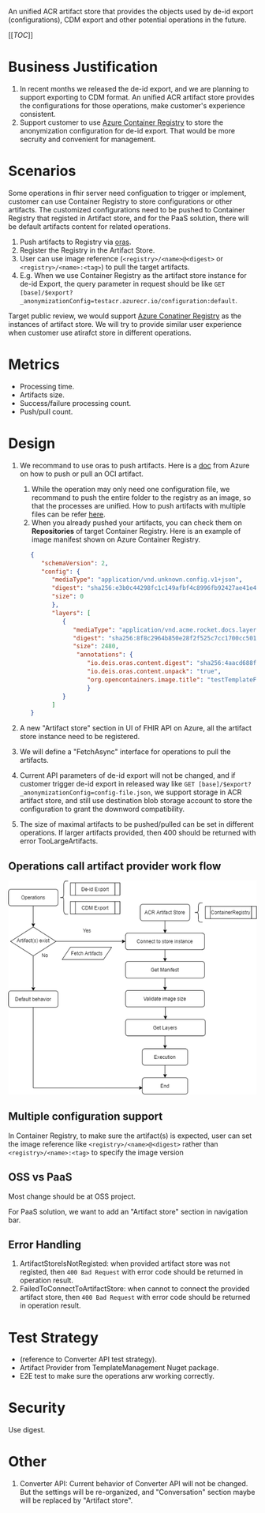 An unified ACR artifact store that provides the objects used by de-id export (configurations), CDM export and other potential operations in the future.

[[_TOC_]]

# Business Justification

1. In recent months we released the de-id export, and we are planning to support exporting to CDM format. An unified ACR artifact store provides the configurations for those operations, make customer's experience consistent.
2. Support customer to use [Azure Container Registry](https://azure.microsoft.com/en-us/services/container-registry/) to store the anonymization configuration for de-id export. That would be more secruity and convenient for management.

# Scenarios

Some operations in fhir server need configuation to trigger or implement, customer can use Container Registry to store configurations or other artifacts. The customized configurations need to be pushed to Container Registry that registed in Artifact store, and for the PaaS solution, there will be default artifacts content for related operations.

1. Push artifacts to Registry via [oras](https://github.com/deislabs/oras/releases).
2. Register the Registry in the Artifact Store.
3. User can use image reference (```<registry>/<name>@<digest>``` or ```<registry>/<name>:<tag>```) to pull the target artifacts.
4. E.g. When we use Container Registry as the artifact store instance for de-id Export, the query parameter in request should be like ```GET [base]/$export?_anonymizationConfig=testacr.azurecr.io/configuration:default```.

Target public review, we would support [Azure Conatiner Registry](https://azure.microsoft.com/en-us/services/container-registry/) as the instances of artifact store. We will try to provide similar user experience when customer use atirafct store in different operations.

# Metrics

- Processing time.
- Artifacts size.
- Success/failure processing count. 
- Push/pull count.


# Design
1. We recommand to use oras to push artifacts. Here is a [doc](https://docs.microsoft.com/en-us/azure/container-registry/container-registry-oci-artifacts) from Azure on how to push or pull an OCI artifact.
   1. While the operation may only need one configuration file, we recommand to push the entire folder to the registry as an image, so that the processes are unified. How to push artifacts with multiple files can be refer [here](https://github.com/deislabs/oras#pushing-artifacts-with-multiple-files).
   2. When you already pushed your artifacts, you can check them on **Repositories** of target Container Registry. Here is an example of image manifest shown on Azure Container Registry. 
   ```json
      {
         "schemaVersion": 2,
         "config": {
            "mediaType": "application/vnd.unknown.config.v1+json",
            "digest": "sha256:e3b0c44298fc1c149afbf4c8996fb92427ae41e4649b934ca495991b7852b855",
            "size": 0
            },
            "layers": [
               {
                  "mediaType": "application/vnd.acme.rocket.docs.layer.v1+tar",
                  "digest": "sha256:8f8c2964b850e28f2f525c7cc1700cc5010a8e91ba54e2a12f6f731fe9feb08a",
                  "size": 2480,
                   "annotations": {
                      "io.deis.oras.content.digest": "sha256:4aacd688f6aa2e504ce1f08d490b6a3b515fd80de393f070a360e2009a8efd6b",
                      "io.deis.oras.content.unpack": "true",
                      "org.opencontainers.image.title": "testTemplateFolder"
                      }
               }
            ]
      }
   ```
   
2. A new "Artifact store" section in UI of FHIR API on Azure, all the artifact store instance need to be registered.
   
3. We will define a "FetchAsync" interface for operations to pull the artifacts.

4. Current API parameters of de-id export will not be changed, and if customer trigger de-id export in released way like ```GET [base]/$export?_anonymizationConfig=config-file.json```, we support storage in ACR artifact store, and still use destination blob storage account to store the configuration to grant the downword compatibility.

5. The size of maximal artifacts to be pushed/pulled can be set in different operations. If larger artifacts provided, then 400 should be returned with error TooLargeArtifacts.

## Operations call artifact provider work flow
![Anonymized export work flow](./asserts/flow.png)

## Multiple configuration support
In Container Registry, to make sure the artifact(s) is expected, user can set the image reference like ```<registry>/<name>@<digest>``` rather than ```<registry>/<name>:<tag>``` to specify the image version 
 
## OSS vs PaaS

Most change should be at OSS project. 

For PaaS solution, we want to add an "Artifact store" section in navigation bar.

## Error Handling

1. ArtifactStoreIsNotRegisted: when provided artifact store was not registed, then `400 Bad Request` with error code should be returned in operation result. 
2. FailedToConnectToArtifactStore: when cannot to connect the provided artifact store, then `400 Bad Request` with error code should be returned in operation result. 

# Test Strategy

- (reference to Converter API test strategy).
- Artifact Provider from TemplateManagement Nuget package. 
- E2E test to make sure the operations arw working correctly.

# Security

Use digest.


# Other

1. Converter API: Current behavior of Converter API will not be changed. But the settings will be re-organized, and "Conversation" section maybe will be replaced by "Artifact store".
